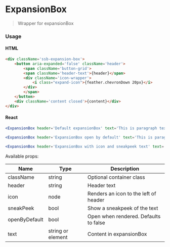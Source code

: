 # ExpansionBox

> Wrapper for expansionBox

### Usage

#### HTML

```html
<div className='ssb-expansion-box'>
    <button aria-expanded='false' className='header'>
        <span className='button-grid'>
        <span className='header-text'>{header}</span>
        <div className='icon-wrapper'>
            <i class="expand-icon">{feather.chevronDown 20px}</i>
        </div>
        </span>
    </button>
    <div className='content closed'>{content}</div>
</div>
```

#### React

```jsx harmony
<ExpansionBox header='Default expansionBox' text='This is paragraph text which explains the expansionBox' />

<ExpansionBox header='ExpansionBox open by default' text='This is paragraph text which explains the expansionBox' openByDefault />

<ExpansionBox header='ExpansionBox with icon and sneakpeek text' text='This is paragraph text which explains the expansionBox' icon={<Sun size={32} />} sneakPeek />
```

Available props:

| Name          | Type              | Description                           |
| ------------- | ----------------- | ------------------------------------- |
| className     | string            | Optional container class              |
| header        | string            | Header text                           |
| icon          | node              | Renders an icon to the left of header |
| sneakPeek     | bool              | Show a sneakpeek of the text          |
| openByDefault | bool              | Open when rendered. Defaults to false |
| text          | string or element | Content in expansionBox                   |


